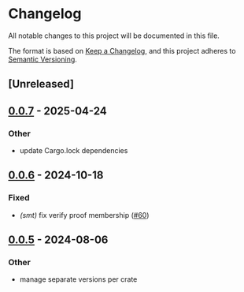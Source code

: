 # Changelog

All notable changes to this project will be documented in this file.

The format is based on [Keep a Changelog](https://keepachangelog.com/en/1.0.0/),
and this project adheres to [Semantic Versioning](https://semver.org/spec/v2.0.0.html).

## [Unreleased]

## [0.0.7](https://github.com/privacy-scaling-explorations/zk-kit.rust/compare/zk-kit-smt-v0.0.6...zk-kit-smt-v0.0.7) - 2025-04-24

### Other
- update Cargo.lock dependencies

## [0.0.6](https://github.com/privacy-scaling-explorations/zk-kit.rust/compare/zk-kit-smt-v0.0.5...zk-kit-smt-v0.0.6) - 2024-10-18

### Fixed

- _(smt)_ fix verify proof membership ([#60](https://github.com/privacy-scaling-explorations/zk-kit.rust/pull/60))

## [0.0.5](https://github.com/privacy-scaling-explorations/zk-kit.rust/compare/zk-kit-smt-v0.0.4...zk-kit-smt-v0.0.5) - 2024-08-06

### Other

- manage separate versions per crate
